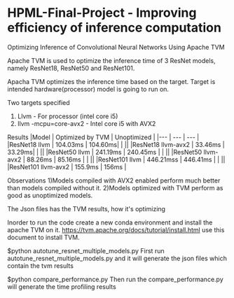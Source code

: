 # HPML-Final-Project -  Improving efficiency of inference computation
Optimizing Inference of Convolutional Neural Networks Using Apache TVM

Apache TVM is used to optimize the inference time of 3 ResNet models, namely ResNet18, ResNet50 and ResNet101.

Apacha TVM optimizes the inference time based on the target.
Target is intended hardware(processor) model is going to run on.

Two targets specified  
1) Llvm - For processor (intel core i5)
2) llvm -mcpu=core-avx2 -  Intel core i5 with AVX2

Results
|Model | Optimized by TVM | Unoptimized |
|--- | --- | --- |
|ResNet18 llvm | 104.03ms | 104.60ms|
| ||
|ResNet18 llvm-avx2 | 33.46ms | 33.29ms|
| ||
|ResNet50 llvm | 241.19ms | 240.45ms |
| ||
|ResNet50 llvm-avx2 | 88.26ms | 85.16ms |
| ||
|ResNet101 llvm | 446.21mss | 446.41ms |
| ||
|ResNet101 llvm-avx2 | 155.9ms | 156ms |

Observations
1)Models compiled with AVX2 enabled perform much better than models compiled without it.
2)Models optimized with TVM perform as good as unoptimized models. 



The Json files has the TVM results, how it's optimizing

Inorder to run the code create a new conda environment and install the apache TVM on it. 
https://tvm.apache.org/docs/tutorial/install.html use this document to install TVM.

$python autotune_resnet_multiple_models.py 
First run autotune_resnet_multiple_models.py and it will generate the json files which contain the tvm results

$python compare_performance.py 
Then run the compare_performance.py will generate the time profiling results

